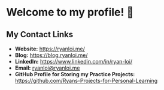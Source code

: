 # Welcome to my profile! 👋

## My Contact Links

* **Website:** https://ryanloi.me/
* **Blog:** https://blog.ryanloi.me/
* **LinkedIn:** https://www.linkedin.com/in/ryan-loi/
* **Email:** ryanloi@ryanloi.me
* **GitHub Profile for Storing my Practice Projects:** https://github.com/Ryans-Projects-for-Personal-Learning
